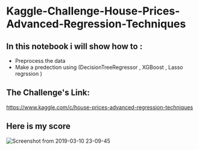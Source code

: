 # Kaggle-Challenge-House-Prices-Advanced-Regression-Techniques

## In this notebook i will show how to :
* Preprocess the data
* Make a predection using (DecisionTreeRegressor , XGBoost , Lasso regrssion ) 

## The Challenge's Link:
https://www.kaggle.com/c/house-prices-advanced-regression-techniques
## Here is my score 
![Screenshot from 2019-03-10 23-09-45](https://user-images.githubusercontent.com/32772530/54073182-bd485680-428c-11e9-932e-3771ade8add8.png)
